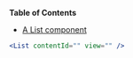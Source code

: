 <!-- START doctoc generated TOC please keep comment here to allow auto update -->

<!-- DON'T EDIT THIS SECTION, INSTEAD RE-RUN doctoc TO UPDATE -->

**Table of Contents**

* [A List component](#a-list-component)

<!-- END doctoc generated TOC please keep comment here to allow auto update -->

```jsx
<List contentId="" view="" />
```
